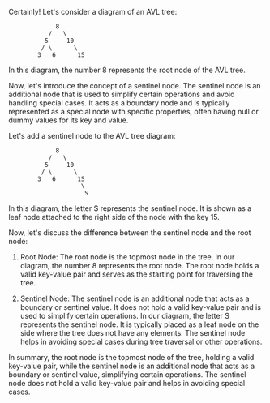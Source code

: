 Certainly! Let's consider a diagram of an AVL tree:

```
             8
           /   \
          5     10
         / \      \
        3   6      15
```

In this diagram, the number 8 represents the root node of the AVL tree.

Now, let's introduce the concept of a sentinel node. The sentinel node is an additional node that is used to simplify certain operations and avoid handling special cases. It acts as a boundary node and is typically represented as a special node with specific properties, often having null or dummy values for its key and value.

Let's add a sentinel node to the AVL tree diagram:

```
             8
           /   \
          5     10
         / \      \
        3   6      15
                    \
                     S
```

In this diagram, the letter S represents the sentinel node. It is shown as a leaf node attached to the right side of the node with the key 15.

Now, let's discuss the difference between the sentinel node and the root node:

1. Root Node: The root node is the topmost node in the tree. In our diagram, the number 8 represents the root node. The root node holds a valid key-value pair and serves as the starting point for traversing the tree.

2. Sentinel Node: The sentinel node is an additional node that acts as a boundary or sentinel value. It does not hold a valid key-value pair and is used to simplify certain operations. In our diagram, the letter S represents the sentinel node. It is typically placed as a leaf node on the side where the tree does not have any elements. The sentinel node helps in avoiding special cases during tree traversal or other operations.

In summary, the root node is the topmost node of the tree, holding a valid key-value pair, while the sentinel node is an additional node that acts as a boundary or sentinel value, simplifying certain operations. The sentinel node does not hold a valid key-value pair and helps in avoiding special cases.